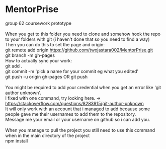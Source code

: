 # MentorPrise

group 62 coursework prototype <br>
<br>
When you get to this folder you need to clone and somehow hook the repo to your folders with git (i haven't done that so you need to find a way) <br>
Then you can do this to set the page and origin: <br>
git remote add origin https://github.com/twojastara002/MentorPrise.git <br>
git branch -m gh-pages <br>
How to actually sync your work: <br>
git add . <br>
git commit -m 'pick a name for your commit eg what you edited' <br>
git push -u origin gh-pages OR git push <br>
<br>
You might be required to add your credential when you get an error like 'git author unknown'. <br>
I fixed with one command, try looking here. -> https://stackoverflow.com/questions/8283915/git-author-unknown <br>
It will only work with an account that i managed to add because some people gave me their usernames to add them to the repository. <br>
Message me your email or your username on github so i can add you. <br>
<br>
When you manage to pull the project you still need to use this command when in the main directory of the project <br>
npm install <br>
